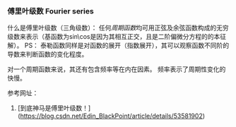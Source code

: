 ### 傅里叶级数 Fourier series

什么是傅里叶级数（三角级数）： 任何*周期函数*均可用正弦及余弦函数构成的无穷级数来表示（基函数为sin\cos是因为其相互正交，且是二阶偏微分方程的的本征解）。
PS： 泰勒函数同样是对函数的展开（指数展开），其可以观察函数不同阶的导数来判断函数的变化程度。

对一个周期函数来说，其还有包含频率等在内在因素。
频率表示了周期性变化的快慢。



参考网址：
1. [到底神马是傅里叶级数！] (https://blog.csdn.net/Edin_BlackPoint/article/details/53581902)
